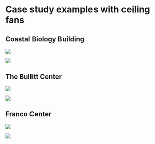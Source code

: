 # Case study examples with ceiling fans

## Coastal Biology Building

![](<../.gitbook/assets/0 (4).png>)



![](<../.gitbook/assets/1 (38).png>)



## The Bullitt Center

![](<../.gitbook/assets/2 (4).png>)



![](<../.gitbook/assets/3 (1).png>)



## Franco Center

![](<../.gitbook/assets/4 (1).png>)



![](<../.gitbook/assets/5 (6).png>)

